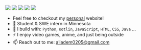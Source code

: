 [<img src="https://img.shields.io/badge/github-%2312100E.svg?&style=for-the-badge&logo=github&logoColor=white&color=black" />](https://github.com/aad3m)
[<img src="https://img.shields.io/badge/instagram-%2312100E.svg?&style=for-the-badge&logo=instagram&color=405DE6" />](https://www.instagram.com/ali.a0218) 
[<img src="https://img.shields.io/badge/linkedin-%230077B5.svg?&style=for-the-badge&logo=linkedin&logoColor=white" />](https://www.linkedin.com/in/alia0205/)
[<img src="https://img.shields.io/badge/youtube-%230077B5.svg?&style=for-the-badge&logo=youtube&logoColor=white&color=FF0000" />](https://www.youtube.com/@aade0205)
[<img src="https://img.shields.io/badge/TikTok-000000?style=for-the-badge&logo=tiktok&logoColor=white" />](https://www.tiktok.com/@aad3m05)


- Feel free to checkout my [personal](https://aad3m.netlify.app) website!
- 🏢 Student & SWE intern in Minnesota
- 🧰 I build with: `Python`, `Kotlin`, `JavaScript`, `HTML`, `CSS`,  `Java` ...
- ⚡ I enjoy video games, anime, and just being outside
- 📫 Reach out to me: aliadem0205@gmail.com
